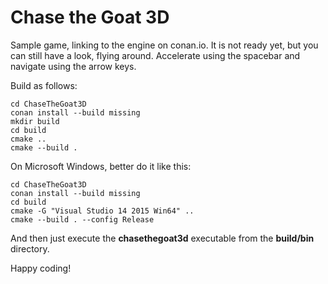 Chase the Goat 3D
=================

Sample game, linking to the engine on conan.io. It is not ready yet, but you can still have a look, flying around. Accelerate using the spacebar and navigate using the arrow keys.

Build as follows:

	cd ChaseTheGoat3D
	conan install --build missing
	mkdir build
	cd build
	cmake ..
	cmake --build .

On Microsoft Windows, better do it like this:

	cd ChaseTheGoat3D
	conan install --build missing
	cd build
	cmake -G "Visual Studio 14 2015 Win64" ..
	cmake --build . --config Release

And then just execute the **chasethegoat3d** executable from the **build/bin** directory.

Happy coding!
